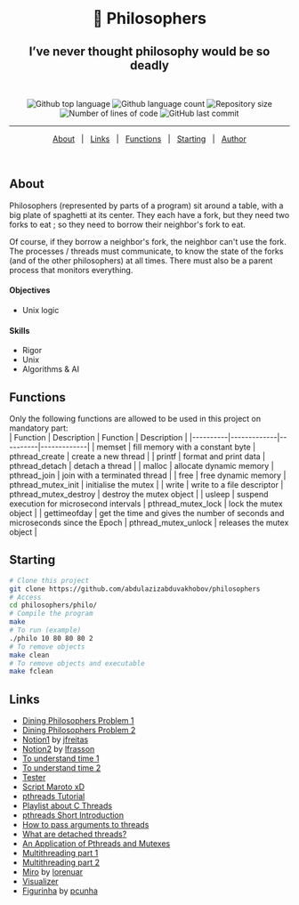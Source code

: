 &#xa0;

<h1 align="center"> 🍝 Philosophers </h1>

<h2 align="center">I’ve never thought philosophy would be so deadly </h2>
<br>
<p align="center">

  <img alt="Github top language" src="https://img.shields.io/github/languages/top/abdulazizabduvakhobov/philosophers?color=3de069">

  <img alt="Github language count" src="https://img.shields.io/github/languages/count/abdulazizabduvakhobov/philosophers?color=3de069">

  <img alt="Repository size" src="https://img.shields.io/github/repo-size/abdulazizabduvakhobov/philosophers?color=3de069">
  
  <img alt="Number of lines of code" src="https://img.shields.io/tokei/lines/github/abdulazizabduvakhobov/GNL?color=3de069" />
	
  <img alt="GitHub last commit" src="https://img.shields.io/github/last-commit/abdulazizabduvakhobov/GNL?color=3de069" />

</p>

<hr>

<p align="center">
  <a href="#about">About</a> &#xa0; | &#xa0; 
  <a href="#links">Links</a> &#xa0; | &#xa0;
  <a href="#functions">Functions</a> &#xa0; | &#xa0;
  <a href="#starting">Starting</a> &#xa0; | &#xa0;
  <a href="https://github.com/abdulazizabduvakhobov" target="_blank">Author</a>
</p>

<br>

## About ##

Philosophers (represented by parts of a program) sit around a table, with a big plate of spaghetti at its center. They each have a fork, but they need two forks to eat ; so they need to borrow their neighbor's fork to eat.

Of course, if they borrow a neighbor's fork, the neighbor can't use the fork. The processes / threads must communicate, to know the state of the forks (and of the other philosophers) at all times. There must also be a parent process that monitors everything.

#### Objectives
- Unix logic

#### Skills
- Rigor
- Unix
- Algorithms & AI

## Functions ##

Only the following functions are allowed to be used in this project on mandatory part:<br>
| Function | Description | Function | Description |
|----------|-------------|----------|-------------|
| memset | fill memory with a constant byte | pthread_create | create a new thread |
| printf | format and print data | pthread_detach | detach a thread |
| malloc | allocate dynamic memory | pthread_join | join with a terminated thread |
| free | free dynamic memory | pthread_mutex_init | initialise the mutex |
| write | write to a file descriptor | pthread_mutex_destroy | destroy the mutex object |
| usleep | suspend execution for microsecond intervals | pthread_mutex_lock | lock the mutex object |
| gettimeofday |  get the time and gives the number of seconds and microseconds since the Epoch | pthread_mutex_unlock | releases the mutex object |

## Starting ##

```bash
# Clone this project
git clone https://github.com/abdulazizabduvakhobov/philosophers
# Access
cd philosophers/philo/
# Compile the program
make
# To run (example)
./philo 10 80 80 80 2
# To remove objects
make clean
# To remove objects and executable
make fclean
```

## Links ##
- [Dining Philosophers Problem 1](https://www.youtube.com/watch?v=NbwbQQB7xNQ)
- [Dining Philosophers Problem 2](https://www.youtube.com/watch?v=trdXKhWAGdg)
- [Notion1](https://www.notion.so/Philosophers-2b872948598e4f0cba91c66d8b5ba821) by [jfreitas](https://github.com/joycemacksuele)
- [Notion2](https://grizzly-muenster-737.notion.site/Philosophers-55c385e0a6224d629c86231821e3ce10) by [lfrasson](https://github.com/laisarena)
- [To understand time 1](https://github.com/laisarena)
- [To understand time 2](https://stackoverflow.com/questions/60932647/gettimeofday-why-use-both-seconds-and-microseconds)
- [Tester](https://github.com/GOAT095/philosophers-tester)
- [Script Maroto xD](https://github.com/GOAT095/philosophers-tester/blob/master/delay_o_meter.py)
- [pthreads Tutorial](https://randu.org/tutorials/threads/)
- [Playlist about C Threads](https://www.youtube.com/watch?v=d9s_d28yJq0&list=PLfqABt5AS4FmuQf70psXrsMLEDQXNkLq2)
- [pthreads Short Introduction](https://www.youtube.com/watch?v=d9s_d28yJq0)
- [How to pass arguments to threads](https://www.youtube.com/watch?v=HDohXvS6UIk)
- [What are detached threads?](https://www.youtube.com/watch?v=-i8Kzuwr4T4)
- [An Application of Pthreads and Mutexes](http://files.kipr.org/gcer/2009/proceedings/Myers_ApplicationPthreads.pdf)
- [Multithreading part 1](https://www.youtube.com/watch?v=GNw3RXr-VJk)
- [Multithreading part 2](https://www.youtube.com/watch?v=sDLQWivf1-I)
- [Miro](https://miro.com/app/board/o9J_l0AjIkc=/) by [lorenuar](https://github.com/lorenuars19)
- [Visualizer](https://nafuka11.github.io/philosophers-visualizer/)
- [Figurinha](https://excalidraw.com/#json=6229317793087488,Xvs-N9yiAj1uWS7JCOepZQ) by [pcunha](https://github.com/PCC19)

